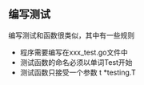 ## 编写测试

编写测试和函数很类似，其中有一些规则

* 程序需要编写在xxx_test.go文件中
* 测试函数的命名必须以单词Test开始
* 测试函数只接受一个参数 t *testing.T